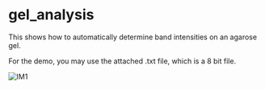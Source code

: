 # gel_analysis
This shows how to automatically determine band intensities on an agarose gel.

For the demo, you may use the attached .txt file, which is a 8 bit file. 

![IM1](https://user-images.githubusercontent.com/110093777/186207086-f66c5fc9-5ace-4b64-9f10-49bde83b6c26.jpg)
